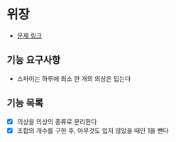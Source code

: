 # 위장

- [문제 링크](https://school.programmers.co.kr/learn/courses/30/lessons/42578)

## 기능 요구사항

- 스파이는 하루에 최소 한 개의 의상은 입는다

## 기능 목록

- [x] 의상을 의상의 종류로 분리한다
- [x] 조합의 개수를 구한 후, 아무것도 입지 않았을 때인 1을 뺀다
